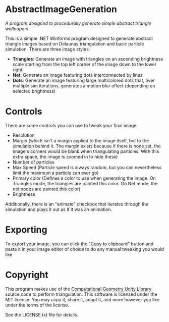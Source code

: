 # AbstractImageGeneration
*A program designed to procedurally generate simple abstract triangle wallpapers*

This is a simple .NET Winforms program designed to generate abstract triangle images based on Delaunay triangulation and basic particle simulation. There are three image styles:

- **Triangles**: Generate an image with triangles on an ascending brightness scale starting from the top left corner of the image down to the lower right.
- **Net**: Generate an image featuring dots interconnected by lines
- **Dots**: Generate an image featuring large multicolored dots that, over multiple sim iterations, generates a motion blur effect (depending on selected brightness)

# Controls

There are some controls you can use to tweak your final image:

- Resolution
- Margin (which isn't a margin applied to the image itself, but to the simulation behind it. The margin exists because if there is none set, the image's corners would be blank when triangulating particles. With this extra space, the image is zoomed in to hide these)
- Number of particles
- Max Speed (Particle speed is always random, but you can nevertheless limit the maximum a particle can ever go)
- Primary color (Defines a color to use when generating the image. On Triangles mode, the triangles are painted this color. On Net mode, the net nodes are painted this color)
- Brightness

Additionally, there is an "animate" checkbox that iterates through the simulation and plays it out as if it was an animation.

# Exporting

To export your image, you can click the "Copy to clipboard" button and paste it in your image editor of choice to do any manual tweaking you would like

# Copyright

This program makes use of the [Computational Geometry Unity Library](https://github.com/Habrador/Computational-geometry) source code to perform triangulation. 
This software is licensed under the MIT license. You may copy it, share it, adapt it, and more however you like under the terms of the license. 

See the LICENSE.txt file for details.
